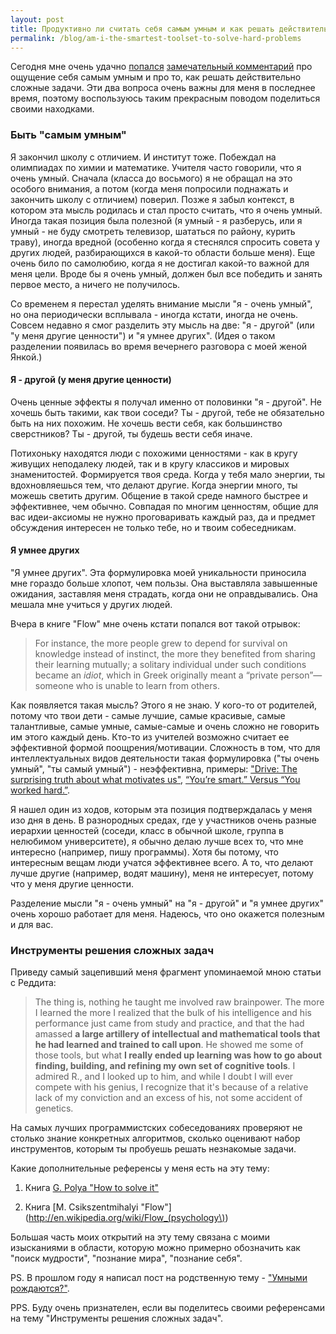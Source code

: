 ```yaml
---
layout: post
title: Продуктивно ли считать себя самым умным и как решать действительно сложные задачи
permalink: /blog/am-i-the-smartest-toolset-to-solve-hard-problems
---
```

Сегодня мне очень удачно [попался](http://news.ycombinator.com/item?id=3427762) [замечательный комментарий](http://www.reddit.com/r/confession/comments/nxdzz/im_not_as_smart_as_i_thought_i_was/c3d91jl) про ощущение себя самым умным и про то, как решать действительно сложные задачи. Эти два вопроса очень важны для меня в последнее время, поэтому воспользуюсь таким прекрасным поводом поделиться своими находками.
<!--more-->

### Быть "самым умным"

Я закончил школу с отличием. И институт тоже. Побеждал на олимпиадах по химии и математике. Учителя часто говорили, что я очень умный. Сначала (класса до восьмого) я не обращал на это особого внимания, а потом (когда меня попросили поднажать и закончить школу с отличием) поверил. Позже я забыл контекст, в котором эта мысль родилась и стал просто считать, что я очень умный. Иногда такая позиция была полезной (я умный - я разберусь, или я умный - не буду смотреть телевизор, шататься по району, курить траву), иногда вредной (особенно когда я стеснялся спросить совета у других людей, разбирающихся в какой-то области больше меня). Еще очень било по самолюбию, когда я не достигал какой-то важной для меня цели. Вроде бы я очень умный, должен был все победить и занять первое место, а ничего не получилось.

Со временем я перестал уделять внимание мысли "я - очень умный", но она периодически всплывала - иногда кстати, иногда не очень. Совсем недавно я смог разделить эту мысль на две: "я - другой" (или "у меня другие ценности") и "я умнее других". (Идея о таком разделении появилась во время вечернего разговора с моей женой Янкой.)

#### Я - другой (у меня другие ценности)

Очень ценные эффекты я получал именно от половинки "я - другой". Не хочешь быть такими, как твои соседи? Ты - другой, тебе не обязательно быть на них похожим. Не хочешь вести себя, как большинство сверстников? Ты - другой, ты будешь вести себя иначе.

Потихоньку находятся люди с похожими ценностями - как в кругу живущих неподалеку людей, так и в кругу классиков и мировых знаменитостей. Формируется твоя среда. Когда у тебя мало энергии, ты вдохновляешься тем, что делают другие. Когда энергии много, ты можешь светить другим. Общение в такой среде намного быстрее и эффективнее, чем обычно. Совпадая по многим ценностям, общие для вас идеи-аксиомы не нужно проговаривать каждый раз, да и предмет обсуждения интересен не только тебе, но и твоим собеседникам.

#### Я умнее других

"Я умнее других". Эта формулировка моей уникальности приносила мне гораздо больше хлопот, чем пользы. Она выставляла завышенные ожидания, заставляя меня страдать, когда они не оправдывались. Она мешала мне учиться у других людей.

Вчера в книге "Flow" мне очень кстати попался вот такой отрывок:

> For instance, the more people grew to depend for survival on knowledge instead of instinct, the more they benefited from sharing their learning mutually; a solitary individual under such conditions became an _idiot_, which in Greek originally meant a “private person”—someone who is unable to learn from others.

Как появляется такая мысль? Этого я не знаю. У кого-то от родителей, потому что твои дети - самые лучшие, самые красивые, самые талантливые, самые умные, самые-самые и очень сложно не говорить им этого каждый день. Кто-то из учителей возможно считает ее эффективной формой поощрения/мотивации. Сложность в том, что для интеллектуальных видов деятельности такая формулировка ("ты очень умный", "ты самый умный") - неэффективна, примеры: ["Drive: The surprising truth about what motivates us"](http://www.youtube.com/watch?v=u6XAPnuFjJc), [“You’re smart.” Versus “You worked hard.”](http://playfightrepeat.wordpress.com/2011/11/16/youre-smart/).

Я нашел один из ходов, которым эта позиция подтверждалась у меня изо дня в день. В разнородных средах, где у участников очень разные иерархии ценностей (соседи, класс в обычной школе, группа в нелюбимом университете), я обычно делаю лучше всех то, что мне интересно (например, пишу программы). Хотя бы потому, что интересным вещам люди учатся эффективнее всего. А то, что делают лучше другие (например, водят машину), меня не интересует, потому что у меня другие ценности.

Разделение мысли "я - очень умный" на "я - другой" и "я умнее других" очень хорошо работает для меня. Надеюсь, что оно окажется полезным и для вас.

### Инструменты решения сложных задач

Приведу самый зацепивший меня фрагмент упоминаемой мною статьи с Реддита:

> The thing is, nothing he taught me involved raw brainpower. The more I learned the more I realized that the bulk of his intelligence and his performance just came from study and practice, and that the had amassed **a large artillery of intellectual and mathematical tools that he had learned and trained to call upon**. He showed me some of those tools, but what **I really ended up learning was how to go about finding, building, and refining my own set of cognitive tools**. I admired R., and I looked up to him, and while I doubt I will ever compete with his genius, I recognize that it's because of a relative lack of my conviction and an excess of his, not some accident of genetics.

На самых лучших программистских собеседованиях проверяют не столько знание конкретных алгоритмов, сколько оценивают набор инструментов, которым ты пробуешь решать незнакомые задачи.

Какие дополнительные референсы у меня есть на эту тему:

1. Книга [G. Polya "How to solve it"](http://en.wikipedia.org/wiki/How_to_Solve_It)

2. Книга [M. Csikszentmihalyi "Flow"](http://en.wikipedia.org/wiki/Flow_(psychology\))

Большая часть моих открытий на эту тему связана с моими изысканиями в области, которую можно примерно обозначить как "поиск мудрости", "познание мира", "познание себя".

PS. В прошлом году я написал пост на родственную тему - ["Умными рождаются?"](http://vorushin.ru/blog/41-umnymi-rozhdayutsya/).

PPS. Буду очень признателен, если вы поделитесь своими референсами на тему "Инструменты решения сложных задач".
